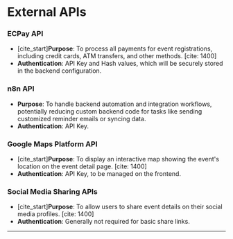 # External APIs

### ECPay API

  * [cite\_start]**Purpose**: To process all payments for event registrations, including credit cards, ATM transfers, and other methods. [cite: 1400]
  * **Authentication**: API Key and Hash values, which will be securely stored in the backend configuration.

### n8n API

  * **Purpose**: To handle backend automation and integration workflows, potentially reducing custom backend code for tasks like sending customized reminder emails or syncing data.
  * **Authentication**: API Key.

### Google Maps Platform API

  * [cite\_start]**Purpose**: To display an interactive map showing the event's location on the event detail page. [cite: 1400]
  * **Authentication**: API Key, to be managed on the frontend.

### Social Media Sharing APIs

  * [cite\_start]**Purpose**: To allow users to share event details on their social media profiles. [cite: 1400]
  * **Authentication**: Generally not required for basic share links.

-----
